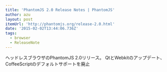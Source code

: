 ```yaml
---
title: 'PhantomJS 2.0 Release Notes | PhantomJS'
author: azu
layout: post
itemUrl: 'http://phantomjs.org/release-2.0.html'
date: '2015-02-02T13:44:06.736Z'
tags:
  - browser
  - ReleaseNote
---
```

ヘッドレスブラウザのPhantomJS 2.0リリース。 QtとWebkitのアップデート、CoffeeScriptのデフォルトサポートを廃止
